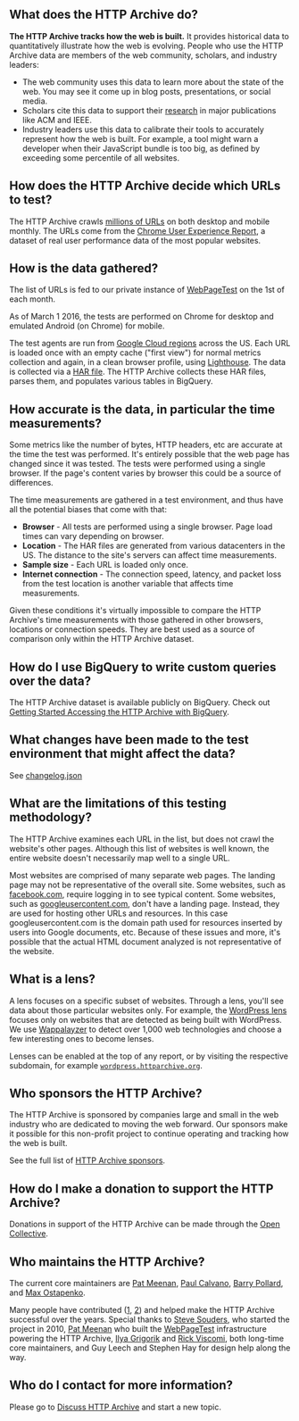 ## What does the HTTP Archive do?

**The HTTP Archive tracks how the web is built.** It provides historical data to quantitatively illustrate how the web is evolving. People who use the HTTP Archive data are members of the web community, scholars, and industry leaders:

- The web community uses this data to learn more about the state of the web. You may see it come up in blog posts, presentations, or social media.
- Scholars cite this data to support their [research](https://scholar.google.com/scholar?q=httparchive.org) in major publications like ACM and IEEE.
- Industry leaders use this data to calibrate their tools to accurately represent how the web is built. For example, a tool might warn a developer when their JavaScript bundle is too big, as defined by exceeding some percentile of all websites.


## How does the HTTP Archive decide which URLs to test?

The HTTP Archive crawls [millions of URLs](https://httparchive.org/reports/state-of-the-web#numUrls) on both desktop and mobile monthly. The URLs come from the [Chrome User Experience Report](https://web.dev/fast/chrome-ux-report), a dataset of real user performance data of the most popular websites.


## How is the data gathered?

The list of URLs is fed to our private instance of [WebPageTest](https://webpagetest.org) on the 1st of each month.

As of March 1 2016, the tests are performed on Chrome for desktop and emulated Android (on Chrome) for mobile.

The test agents are run from [Google Cloud regions](https://cloud.google.com/compute/docs/regions-zones) across the US. Each URL is loaded once with an empty cache ("first view") for normal metrics collection and again, in a clean browser profile, using [Lighthouse](https://developers.google.com/web/tools/lighthouse). The data is collected via a [HAR file](https://en.wikipedia.org/wiki/.har). The HTTP Archive collects these HAR files, parses them, and populates various tables in BigQuery.


## How accurate is the data, in particular the time measurements?

Some metrics like the number of bytes, HTTP headers, etc are accurate at the time the test was performed. It's entirely possible that the web page has changed since it was tested. The tests were performed using a single browser. If the page's content varies by browser this could be a source of differences.

The time measurements are gathered in a test environment, and thus have all the potential biases that come with that:

- **Browser** - All tests are performed using a single browser. Page load times can vary depending on browser.
- **Location** - The HAR files are generated from various datacenters in the US. The distance to the site's servers can affect time measurements.
- **Sample size** - Each URL is loaded only once.
- **Internet connection** - The connection speed, latency, and packet loss from the test location is another variable that affects time measurements.

Given these conditions it's virtually impossible to compare the HTTP Archive's time measurements with those gathered in other browsers, locations or connection speeds. They are best used as a source of comparison only within the HTTP Archive dataset.


## How do I use BigQuery to write custom queries over the data?

The HTTP Archive dataset is available publicly on BigQuery. Check out [Getting Started Accessing the HTTP Archive with BigQuery](https://har.fyi/guides/getting-started/).


## What changes have been made to the test environment that might affect the data?

See [changelog.json](https://github.com/HTTPArchive/httparchive/blob/main/docs/changelog.json)


## What are the limitations of this testing methodology?

The HTTP Archive examines each URL in the list, but does not crawl the website's other pages. Although this list of websites is well known, the entire website doesn't necessarily map well to a single URL.

Most websites are comprised of many separate web pages. The landing page may not be representative of the overall site. Some websites, such as [facebook.com](http://www.facebook.com/), require logging in to see typical content. Some websites, such as [googleusercontent.com](http://www.googleusercontent.com/), don't have a landing page. Instead, they are used for hosting other URLs and resources. In this case googleusercontent.com is the domain path used for resources inserted by users into Google documents, etc. Because of these issues and more, it's possible that the actual HTML document analyzed is not representative of the website.


## What is a lens?

A lens focuses on a specific subset of websites. Through a lens, you'll see data about those particular websites only. For example, the [WordPress lens](https://wordpress.httparchive.org) focuses only on websites that are detected as being built with WordPress. We use [Wappalayzer](https://www.wappalyzer.com/) to detect over 1,000 web technologies and choose a few interesting ones to become lenses.

Lenses can be enabled  at the top of any report, or by visiting the respective subdomain, for example [`wordpress.httparchive.org`](https://wordpress.httparchive.org).


## Who sponsors the HTTP Archive?

The HTTP Archive is sponsored by companies large and small in the web industry who are dedicated to moving the web forward. Our sponsors make it possible for this non-profit project to continue operating and tracking how the web is built.

See the full list of [HTTP Archive sponsors](/about#sponsors).


## How do I make a donation to support the HTTP Archive?

Donations in support of the HTTP Archive can be made through the [Open Collective](https://opencollective.com/httparchive).


## Who maintains the HTTP Archive?

The current core maintainers are [Pat Meenan](https://x.com/patmeenan), [Paul Calvano](https://x.com/paulcalvano), [Barry Pollard](https://bsky.app/profile/tunetheweb.com), and [Max Ostapenko](https://x.com/themax_o).

Many people have contributed ([1](https://github.com/HTTPArchive/httparchive.org/graphs/contributors), [2](https://github.com/HTTPArchive/legacy.httparchive.org/graphs/contributors)) and helped make the HTTP Archive successful over the years. Special thanks to [Steve Souders](https://x.com/Souders), who started the project in 2010, [Pat Meenan](https://x.com/patmeenan) who built the [WebPageTest](https://webpagetest.org/) infrastructure powering the HTTP Archive, [Ilya Grigorik](https://x.com/igrigorik) and [Rick Viscomi](https://x.com/rick_viscomi), both long-time core maintainers, and Guy Leech and Stephen Hay for design help along the way.


## Who do I contact for more information?

Please go to [Discuss HTTP Archive](https://discuss.httparchive.org/) and start a new topic.
